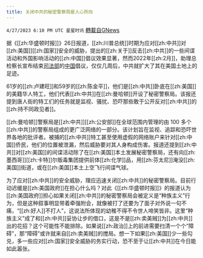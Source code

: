 ```yaml
---
title: 关闭中共的秘密警察局是人心所向
---
```

`4/27/2023 6:10 PM UTC 星星时讯` [轉載自GNews](https://gnews.org/articles/1258164)



  

据《[[zh:华盛顿时报]]》26日报道，[[zh:川普总统]]时期为应对[[zh:中共]]对[[zh:美国]][[zh:国家]]安全的威胁，提出的[[zh:关于]]反击[[zh:中共]]的一些间谍活动和外国影响活动的[[zh:中国]]倡议效果显著，然而2022年[[zh:2月]]，助理总检察长宣布结束[司法部](https://www.washingtontimes.com/topics/department-of-justice/)的[中国](https://www.washingtontimes.com/topics/china/)倡议，仅仅几周后，中共就扩大了其在美国土地上的足迹。

  

 
61岁的[[zh:卢建旺]]和59岁的[[zh:陈金平]]，他们是[[zh:中共]]卧底在[[zh:美国]]的美籍华人特工，他们代表[[zh:中共]]在[[zh:曼哈顿]]开设了秘密警察局。该报还提到唐人街的特工们的任务就是监视、骚扰、恐吓那些敢于公开反对[[zh:中共]]的[[zh:持不同政见者]]。

  

  
[[zh:曼哈顿]]警察局是[[zh:中共]][[zh:公安部]]在全球范围内管理的由 100 多个[[zh:中共]]的警察局组成的更广泛网络的一部分。该计划旨在监视、追踪和恐吓世界各地的批评者。被捕的[[zh:中共]]特工甚至使用虚假的网络账户来针对[[zh:中国]]侨民，他们的位置被泄漏，然后威胁要对其人身构成伤害。报道还提到[[zh:中共]]对[[zh:美国]]的间谍活动除了在[[zh:美国]]本土发展秘密警察局，还有向[[zh:墨西哥]][[zh:卡特]]尔贩毒集团提供前体[[zh:化学]]品，用[[zh:芬太尼]]淹没[[zh:美国]]街道，或在[[zh:美国]]本土上空飞行间谍气球。

  
为了应对[[zh:中共]]的安全威胁，理应迅速关闭[[zh:中共]]的秘密警察局。目前行动迟缓是[[zh:美国政府]]在担心什么吗？对此《[[zh:华盛顿时报]]》的报道认为[[zh:美国政府]]担心如果关闭[[zh:中共]]的秘密警察局会被定义是“种族主义”行为，但是这种叙事明显带着牵强附会，就像被打了还要为了面子对外说一句不痛，“[[zh:好人]]不打人”，这说法所体现的幼稚不得不令世人啼笑皆非。这里“种族主义”成了和[[zh:中共]]妥协让步的借口，这是不是[[zh:卖美贼]]为[[zh:中共]]出的花招？这个可能性不能排除。如果说[[zh:政治]]上的前进需要扫清一个个“障碍”，那“障碍”或许就来自[[zh:卖美贼]]的搅局。想一下如果[[zh:美国]]少一些勾兑，多一些应对[[zh:国家]]安全威胁的务实行动，恐不至于让[[zh:中共]]在今日能如此嚣张。
